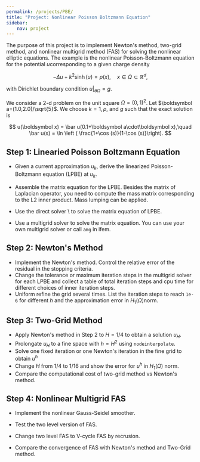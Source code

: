 ```yaml
---
permalink: /projects/PBE/
title: "Project: Nonlinear Poisson Boltzmann Equation"
sidebar:
    nav: project
---
```


The purpose of this project is to implement Newton's method, two-grid method, and nonlinear multigrid method (FAS) for solving the nonlinear elliptic equations. The example is the nonlinear Poisson-Boltzmann equation for the potential $u$​ corresponding to a given charge density

$$
-\Delta u + k^2 \sinh (u) = \rho (x), \quad x\in \Omega\subset \mathbb R^d,
$$


with Dirichlet boundary condition $u|_{\partial \Omega} = g.$​​

We consider a 2-d problem on the unit square $\Omega = (0,1)^2$. Let $\boldsymbol a=(1.0,2.0)/\sqrt{5}$.  We choose $k =1, \rho$, and $g$  such that the exact solution is 

$$
u(\boldsymbol x) = \bar u(0.1+\boldsymbol a\cdot\boldsymbol x),\quad \bar u(s) = \ln \left ( \frac{1+\cos (s)}{1-\cos (s)}\right).
$$


## Step 1: Linearied Poisson Boltzmann Equation

* Given a current approximation $u_k$, derive the linearized Poisson-Boltzmann equation (LPBE) at $u_k$.
* Assemble the matrix equation for the LPBE. Besides the matrix of Laplacian operator, you need to compute the mass matrix corresponding to the L2 inner product. Mass lumping can be applied.

* Use the direct solver \ to solve the matrix equation of LPBE.
* Use a multigrid solver to solve the matrix equation. You can use your own multigrid solver or call `amg` in ifem.



## Step 2: Newton's Method

* Implement the Newton's method. Control the relative error of the residual in the stopping criteria.
* Change the tolerance or maximum iteration steps in the multigrid solver for each LPBE and collect a table of total iteration steps and cpu time for different choices of inner iteration steps.
* Uniform refine the grid several times. List the iteration steps to reach `1e-6` for different $h$​​​ and the approximation error in $H_1(\Omega)$​​​​ norm.



## Step 3: Two-Grid Method

* Apply Newton's method in Step 2 to $H = 1/4$ to obtain a solution $u_H$​.
* Prolongate $u_H$ to a fine space with $h = H^2$  using `nodeinterpolate`.
* Solve one fixed iteration or one Newton's iteration in the fine grid to obtain $u^h$​​
* Change $H$​​ from 1/4 to 1/16 and show the error for $u^h$​​ in $H_1(\Omega)$​​​ norm.
* Compare the computational cost of two-grid method vs Newton's method.



## Step 4: Nonlinear Multigrid FAS

* Implement the nonlinear Gauss-Seidel smoother.

* Test the two level version of FAS.

* Change two level FAS to V-cycle FAS by recrusion.

* Compare the convergence of FAS with Newton's method and Two-Grid method.

